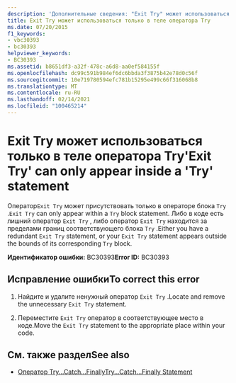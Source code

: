 ```yaml
---
description: 'Дополнительные сведения: "Exit Try" может использоваться только в операторе "try"'
title: Exit Try может использоваться только в теле оператора Try
ms.date: 07/20/2015
f1_keywords:
- vbc30393
- bc30393
helpviewer_keywords:
- BC30393
ms.assetid: b8651df3-a32f-478c-a6d8-aa0ef584155f
ms.openlocfilehash: dc99c591b984ef6dc6bbda3f3875b42e78d0c56f
ms.sourcegitcommit: 10e719780594efc781b15295e499c66f316068b8
ms.translationtype: MT
ms.contentlocale: ru-RU
ms.lasthandoff: 02/14/2021
ms.locfileid: "100465214"
---
```

# <a name="exit-try-can-only-appear-inside-a-try-statement"></a><span data-ttu-id="1934a-103">Exit Try может использоваться только в теле оператора Try</span><span class="sxs-lookup"><span data-stu-id="1934a-103">'Exit Try' can only appear inside a 'Try' statement</span></span>

<span data-ttu-id="1934a-104">Оператор`Exit Try` может присутствовать только в операторе блока `Try` .</span><span class="sxs-lookup"><span data-stu-id="1934a-104">`Exit Try` can only appear within a `Try` block statement.</span></span> <span data-ttu-id="1934a-105">Либо в коде есть лишний оператор `Exit Try` , либо оператор `Exit Try` находится за пределами границ соответствующего блока `Try` .</span><span class="sxs-lookup"><span data-stu-id="1934a-105">Either you have a redundant `Exit Try` statement, or your `Exit Try` statement appears outside the bounds of its corresponding `Try` block.</span></span>  
  
 <span data-ttu-id="1934a-106">**Идентификатор ошибки:** BC30393</span><span class="sxs-lookup"><span data-stu-id="1934a-106">**Error ID:** BC30393</span></span>  
  
## <a name="to-correct-this-error"></a><span data-ttu-id="1934a-107">Исправление ошибки</span><span class="sxs-lookup"><span data-stu-id="1934a-107">To correct this error</span></span>  
  
1. <span data-ttu-id="1934a-108">Найдите и удалите ненужный оператор `Exit Try` .</span><span class="sxs-lookup"><span data-stu-id="1934a-108">Locate and remove the unnecessary `Exit Try` statement.</span></span>  
  
2. <span data-ttu-id="1934a-109">Переместите `Exit Try` оператор в соответствующее место в коде.</span><span class="sxs-lookup"><span data-stu-id="1934a-109">Move the `Exit Try` statement to the appropriate place within your code.</span></span>  
  
## <a name="see-also"></a><span data-ttu-id="1934a-110">См. также раздел</span><span class="sxs-lookup"><span data-stu-id="1934a-110">See also</span></span>

- [<span data-ttu-id="1934a-111">Оператор Try...Catch...Finally</span><span class="sxs-lookup"><span data-stu-id="1934a-111">Try...Catch...Finally Statement</span></span>](../language-reference/statements/try-catch-finally-statement.md)
